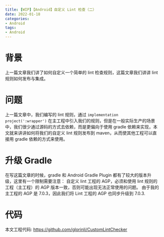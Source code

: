 ```yaml
---
title: [WIP]【Android】自定义 Lint 检查（二）
date: 2022-01-18
categories:
- Android
tags:
- Android
---
```

# 背景
上一篇文章我们讲了如何自定义一个简单的 lint 检查规则，这篇文章我们讲讲 lint 规则如何发布与集成。
# 问题
上一篇文章中，我们编写的 lint 规则，通过 `implementation project(':wrapper')` 在主工程中引入我们的规则，但是在一般实际生产的场景中，我们很少通过源码的方式去依赖，而是更偏向于使用 gradle 依赖来实现，本文就来讲讲如何将我们的自定义 lint 规则发布到 maven，从而使其他工程可以直接用 gradle 依赖的方式来使用。
# 升级 Gradle
在写这篇文章的时候，gradle 和 Android Gradle Plugin 都有了较大的版本升级，这里有一个限制需要注意： 自定义 lint 工程的 AGP，必须和使用 lint 规则的工程（主工程）的 AGP 版本一致，否则可能出现无法正常使用的问题。
由于我的主工程的 AGP 是 7.0.3，因此我们将 Lint 工程的 AGP 也同步升级到 7.0.3.
# 代码
本文工程代码: https://github.com/glorinli/CustomLintChecker
